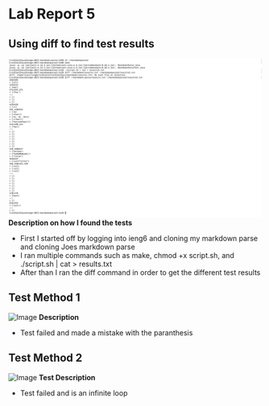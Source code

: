 # Lab Report 5
## Using diff to find test results
![Image](diff.png) 
**Description on how I found the tests** 
- First I started off by logging into ieng6 and cloning my markdown parse and cloning Joes markdown parse
- I ran multiple commands such as make, chmod +x script.sh, and ./script.sh | cat > results.txt
- After than I ran the diff command in order to get the different test results

## Test Method 1
![Image]() 
**Description** 
- Test failed and made a mistake with the paranthesis

## Test Method 2 
![Image]() 
**Test Description** 
- Test failed and is an infinite loop
